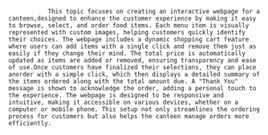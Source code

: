                This topic focuses on creating an interactive webpage for a canteen,designed to enhance the customer experience by making it easy to browse, select, and order food items. Each menu item is visually represented with custom images, helping customers quickly identify their choices. The webpage includes a dynamic shopping cart feature where users can add items with a single click and remove them just as easily if they change their mind. The total price is automatically updated as items are added or removed, ensuring transparency and ease of use.Once customers have finalized their selections, they can place anorder with a simple click, which then displays a detailed summary of the items ordered along with the total amount due. A "Thank You" message is shown to acknowledge the order, adding a personal touch to the experience. The webpage is designed to be responsive and intuitive, making it accessible on various devices, whether on a computer or mobile phone. This setup not only streamlines the ordering process for customers but also helps the canteen manage orders more efficiently.
